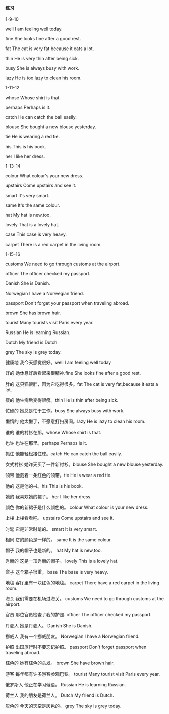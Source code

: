 #### 练习

1-9-10

well	I am feeling well today.

fine	She looks fine after a good rest.

fat	The cat is very fat because it eats a lot.

thin	He is very thin after being sick.

busy	She is always busy with work.

lazy	He is too lazy to clean his room.

1-11-12

whose	Whose shirt is that.

perhaps	Perhaps is it.

catch	He can catch the ball easily.

blouse	She bought a new blouse yesterday.

tie	He is wearing a red tie.

his	This is his book.

her	I like her dress.

1-13-14

colour	What colour's your new dress.

upstairs	Come upstairs and see it.

smart 	It's very smart.

same	It's the same colour.

hat	My hat is new,too.

lovely	That is a lovely hat.

case	This case is very heavy.

carpet	There is a red carpet in the living room.

1-15-16

customs	We need to go through customs at the airport.

officer	The officer checked my passport.

Danish	She is Danish.

Norwegian	I have a Norwegian friend.

passport	Don't forget your passport when traveling abroad.

brown	She has brown hair.

tourist	Many tourists visit Paris every year.

Russian	He is learning Russian.

Dutch	My friend is Dutch.

grey	The sky is grey today.



健康地	我今天感觉很好。well	I am feeling well today

好的	她休息好后看起来很精神.fine	She looks fine after a good rest.

胖的	这只猫很胖，因为它吃得很多。fat	The cat is very fat,because it eats a lot.

瘦的	他生病后变得很瘦。thin	He is thin after being sick.

忙碌的	她总是忙于工作。busy	She always busy with work.

懒惰的	他太懒了，不愿意打扫房间。lazy	He is lazy to clean his room.

谁的	谁的衬衫在那。whose	Whose shirt is that.

也许	也许在那里。perhaps	Perhaps is it.

抓住	他能轻松接住球。catch	He can catch the ball easily.

女式衬衫	她昨天买了一件新衬衫。blouse	She bought a new blouse yesterday.

领带	他戴着一条红色的领带。tie	He is wear a red tie.

他的	这是他的书。his	This is his book.

她的	我喜欢她的裙子。 her	I like her dress.

颜色	你的新裙子是什么颜色的。 colour	What colour is your new dress.

上楼	上楼看看吧。 upstairs	Come upstairs and see it.

时髦	它是非常时髦的。 smart	It is very smart.

相同	它的颜色是一样的。 same	It is the same colour.

帽子	我的帽子也是新的。 hat	My hat is new,too.

秀丽的	这是一顶秀丽的帽子。 lovely	This is a lovely hat.

盒子	这个箱子很重。 base	The base is very heavy.

地毯	客厅里有一块红色的地毯。 carpet	There have a red carpet in the living room.

海关	我们需要在机场过海关。 customs	We need to go through customs at the airport.

官员	那位官员检查了我的护照. officer	The officer checked my passport.

丹麦人	她是丹麦人。 Danish	She is Danish.

挪威人	我有一个挪威朋友。 Norwegian	I have a Norwegian friend.

护照	出国旅行时不要忘记护照。 passport	Don't forget passport when traveling abroad.

棕色的	她有棕色的头发。 brown	She have brown hair.

游客	每年都有许多游客参观巴黎。 tourist	Many tourist visit Paris every year.

俄罗斯人	他正在学习俄语。 Russian	He is learning Russian.

荷兰人	我的朋友是荷兰人。 Dutch	My friend is Dutch.

灰色的	今天的天空是灰色的。 grey	The sky is grey today.

